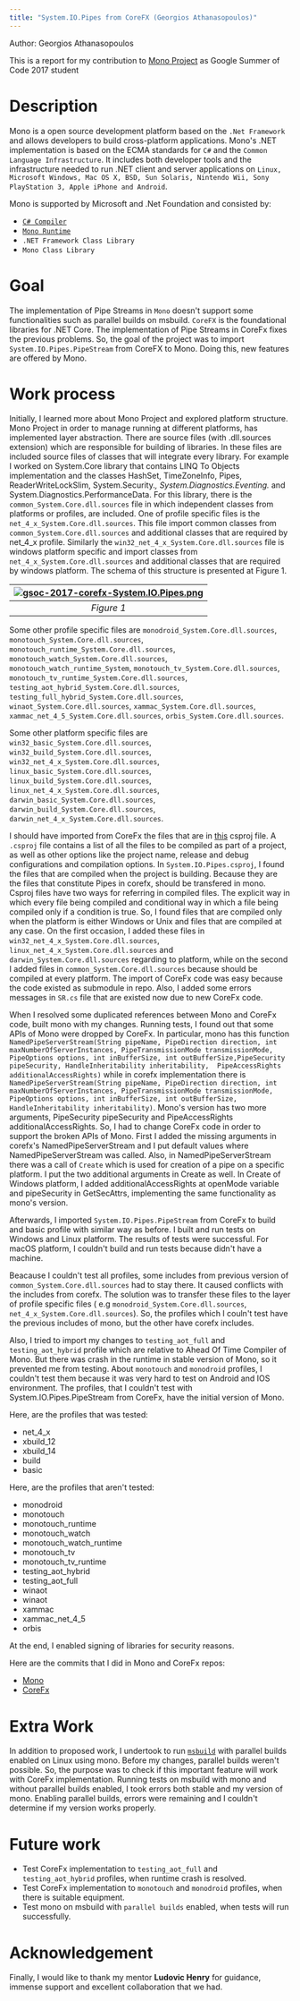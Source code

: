```yaml
---
title: "System.IO.Pipes from CoreFX (Georgios Athanasopoulos)"
---
```


Author: Georgios Athanasopoulos

This is a report for my contribution to [Mono Project](http://www.mono-project.com/) as Google Summer of Code 2017 student

# Description

Mono is a open source development platform based on the `.Net Framework` and allows developers to build cross-platform applications. Mono's .NET implementation is based on the ECMA standards for `C#` and the `Common Language Infrastructure`. It includes both developer tools and the infrastructure needed to run .NET client and server applications on `Linux, Microsoft Windows, Mac OS X, BSD, Sun Solaris, Nintendo Wii, Sony PlayStation 3, Apple iPhone and Android`.

Mono is supported by Microsoft and .Net Foundation and consisted by:
* [`C# Compiler`](http://www.mono-project.com/docs/about-mono/languages/csharp/)
* [`Mono Runtime`](http://www.mono-project.com/docs/advanced/runtime/)
* `.NET Framework Class Library`
* `Mono Class Library`

# Goal

The implementation of Pipe Streams in `Mono` doesn't support some functionalities such as parallel builds on msbuild. `CoreFX` is the foundational libraries for .NET Core. The implementation of Pipe Streams in CoreFx fixes the previous problems. So, the goal of the project was to import `System.IO.Pipes.PipeStream` from CoreFX to Mono. Doing this, new features are offered by Mono.

# Work process

Initially, I learned more about Mono Project and explored platform structure. Mono Project in order to manage running at different platforms, has implemented layer abstraction. There are source files (with .dll.sources extension) which are responsible for building of libraries. In these files are included source files of classes that will integrate every library. For example I worked on System.Core library that contains LINQ To Objects implementation and the classes HashSet, TimeZoneInfo, Pipes, ReaderWriteLockSlim, System.Security.*, System.Diagnostics.Eventing.* and System.Diagnostics.PerformanceData. For this library, there is the `common_System.Core.dll.sources` file in which independent classes from platforms or profiles, are included. One of profile specific files is the `net_4_x_System.Core.dll.sources`. This file import common classes from `common_System.Core.dll.sources` and additional classes that are required by net_4_x profile. Similarly the `win32_net_4_x_System.Core.dll.sources` file is windows platform specific and import classes from `net_4_x_System.Core.dll.sources` and additional classes that are required by windows platform. The schema of this structure is presented at Figure 1.

|[![gsoc-2017-corefx-System.IO.Pipes.png](/images/gsoc-2017-corefx-System.IO.Pipes.png)](/images/gsoc-2017-corefx-System.IO.Pipes.png)|
|:---:|
|*Figure 1*|

Some other profile specific files are `monodroid_System.Core.dll.sources`, `monotouch_System.Core.dll.sources`, `monotouch_runtime_System.Core.dll.sources`, `monotouch_watch_System.Core.dll.sources`, `monotouch_watch_runtime_System`, `monotouch_tv_System.Core.dll.sources`, `monotouch_tv_runtime_System.Core.dll.sources`, `testing_aot_hybrid_System.Core.dll.sources`, `testing_full_hybrid_System.Core.dll.sources`, `winaot_System.Core.dll.sources`, `xammac_System.Core.dll.sources`, `xammac_net_4_5_System.Core.dll.sources`, `orbis_System.Core.dll.sources`.

Some other platform specific files are `win32_basic_System.Core.dll.sources`, `win32_build_System.Core.dll.sources`, `win32_net_4_x_System.Core.dll.sources`, `linux_basic_System.Core.dll.sources`, `linux_build_System.Core.dll.sources`, `linux_net_4_x_System.Core.dll.sources`, `darwin_basic_System.Core.dll.sources`, `darwin_build_System.Core.dll.sources`, `darwin_net_4_x_System.Core.dll.sources`.

I should have imported from CoreFx the files that are in [this](https://github.com/dotnet/corefx/blob/master/src/System.IO.Pipes/src/System.IO.Pipes.csproj) csproj file. A `.csproj` file contains a list of all the files to be compiled as part of a project, as well as other options like the project name, release and debug configurations and compilation options. In `System.IO.Pipes.csproj`, I found the files that are compiled when the project is building. Because they are the files that constitute Pipes in corefx, should be transfered in mono. Csproj files have two ways for referring in compiled files. The explicit way in which every file being compiled and conditional way in which a file being compiled only if a condition is true. So, I found files that are compiled only when the platform is either Windows or Unix and files that are compiled at any case. On the first occasion, I added these files in `win32_net_4_x_System.Core.dll.sources`, `linux_net_4_x_System.Core.dll.sources` and `darwin_System.Core.dll.sources` regarding to platform, while on the second I added files in `common_System.Core.dll.sources` because should be compiled at every platform.
The import of CoreFx code was easy because the code existed as submodule in repo. Also, I added some errors messages in `SR.cs` file that are existed now due to new CoreFx code.

When I resolved some duplicated references between Mono and CoreFx code, built mono with my changes. Running tests, I found out that some APIs of Mono were dropped by CoreFx. In particular, mono has this function `NamedPipeServerStream(String pipeName, PipeDirection direction, int maxNumberOfServerInstances, PipeTransmissionMode transmissionMode, PipeOptions options, int inBufferSize, int outBufferSize,PipeSecurity pipeSecurity, HandleInheritability inheritability,  PipeAccessRights additionalAccessRights)` while in corefx implementation there is `NamedPipeServerStream(String pipeName, PipeDirection direction, int maxNumberOfServerInstances, PipeTransmissionMode transmissionMode, PipeOptions options, int inBufferSize, int outBufferSize, HandleInheritability inheritability)`. Mono's version has two more arguments, PipeSecurity pipeSecurity and PipeAccessRights additionalAccessRights. So, I had to change CoreFx code in order to support the broken APIs of Mono. First I added the missing arguments in corefx's NamedPipeServerStream and I put default values where NamedPipeServerStream was called. Also, in NamedPipeServerStream there was a call of `Create` which is used for creation of a pipe on a specific platform. I put the two additional arguments in Create as well. In Create of Windows platform, I added additionalAccessRights at openMode variable and pipeSecurity in GetSecAttrs, implementing the same functionality as mono's version.

Afterwards, I imported `System.IO.Pipes.PipeStream` from CoreFx to build and basic profile with similar way as before. I built and run tests on Windows and Linux platform. The results of tests were successful. For macOS platform, I couldn't build and run tests because didn't have a machine.

Beacause I couldn't test all profiles, some includes from previous version of `common_System.Core.dll.sources` had to stay there. It caused conflicts with the includes from corefx. The solution was to transfer these files to the layer of profile specific files ( e.g `monodroid_System.Core.dll.sources`, `net_4_x_System.Core.dll.sources`). So, the profiles which I couln't test have the previous includes of mono, but the other have corefx includes.

Also, I tried to import my changes to `testing_aot_full` and `testing_aot_hybrid` profile which are relative to Ahead Of Time Compiler of Mono. But there was crash in the runtime in stable version of Mono, so it prevented me from testing.
About `monotouch` and `monodroid` profiles, I couldn't test them because it was very hard to test on Android and IOS environment.
The profiles, that I couldn't test with System.IO.Pipes.PipeStream from CoreFx, have the initial version of Mono.

Here, are the profiles that was tested:
* net_4_x
* xbuild_12
* xbuild_14
* build
* basic

Here, are the profiles that aren't tested:
* monodroid
* monotouch
* monotouch_runtime
* monotouch_watch
* monotouch_watch_runtime
* monotouch_tv
* monotouch_tv_runtime
* testing_aot_hybrid
* testing_aot_full
* winaot
* winaot
* xammac
* xammac_net_4_5
* orbis

At the end, I enabled signing of libraries for security reasons.

Here are the commits that I did in Mono and CoreFx repos:
* [Mono](https://github.com/Geotha/mono/commits/gsoc-System.IO.Pipes?author=geotha)
* [CoreFx](https://github.com/Geotha/corefx/commits/gsoc-System.IO.Pipes?author=geotha)

# Extra Work

In addition to proposed work, I undertook to run [`msbuild`](https://msdn.microsoft.com/en-us/library/dd393574.aspx) with parallel builds enabled on Linux using mono. Before my changes, parallel builds weren't possible. So, the purpose was to check if this important feature will work with CoreFx implementation. Running tests on msbuild with mono and without parallel builds enabled, I took errors both stable and my version of mono. Enabling parallel builds, errors were remaining and I couldn't determine if my version works properly.

# Future work

* Test CoreFx implementation to `testing_aot_full` and `testing_aot_hybrid` profiles, when runtime crash is resolved.
* Test CoreFx implementation to `monotouch` and `monodroid` profiles, when there is suitable equipment.
* Test mono on msbuild with `parallel builds` enabled, when tests will run successfully.

# Acknowledgement

Finally, I would like to thank my mentor **Ludovic Henry** for guidance, immense support and excellent collaboration that we had.